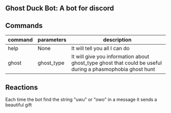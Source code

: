 ## Ghost Duck Bot: A bot for discord

## Commands

| command | parameters | description |
|--------|------------|-------------|
| help | None | It will tell you all I can do |
| ghost | ghost_type | It will give you information about ghost_type ghost that could be useful during a phasmophobia ghost hunt |


## Reactions
Each time the bot find the string "uwu" or "owo" in a message it sends a beautiful gift
